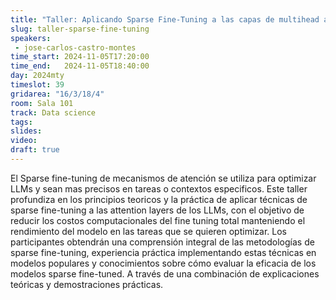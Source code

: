 ```yaml
---
title: "Taller: Aplicando Sparse Fine-Tuning a las capas de multihead attention en LLMs"
slug: taller-sparse-fine-tuning
speakers:
 - jose-carlos-castro-montes
time_start: 2024-11-05T17:20:00
time_end:   2024-11-05T18:40:00
day: 2024mty
timeslot: 39
gridarea: "16/3/18/4"
room: Sala 101
track: Data science
tags:
slides: 
video: 
draft: true
---
```


El Sparse fine-tuning de mecanismos de atención se utiliza para optimizar LLMs y sean mas precisos en tareas o contextos especificos. Este taller profundiza en los principios teoricos y la práctica de aplicar técnicas de sparse fine-tuning a las attention layers de los LLMs, con el objetivo de reducir los costos computacionales del fine tuning total manteniendo el rendimiento del modelo en las tareas que se quieren optimizar. Los participantes obtendrán una comprensión integral de las metodologías de sparse fine-tuning, experiencia práctica implementando estas técnicas en modelos populares y conocimientos sobre cómo evaluar la eficacia de los modelos sparse fine-tuned. A través de una combinación de explicaciones teóricas y demostraciones prácticas.
